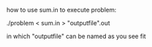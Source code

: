 how to use sum.in to execute problem:

./problem < sum.in > "outputfile".out

in which "outputfile" can be named as you see fit


